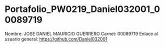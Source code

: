 # Portafolio_PW0219_Daniel032001_00089719
Nombre: JOSE DANIEL MAURICIO GUERRERO 
Carnet: 00089719
Enlace al usuario general: https://github.com/Daniel032001
